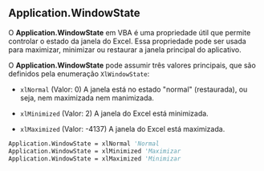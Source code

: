## Application.WindowState
O **Application.WindowState** em VBA é uma propriedade útil que permite controlar o estado da janela do Excel. Essa propriedade pode ser usada para maximizar, minimizar ou restaurar a janela principal do aplicativo.

O **Application.WindowState** pode assumir três valores principais, que são definidos pela enumeração `XlWindowState`:

- `xlNormal` (Valor: 0) A janela está no estado "normal" (restaurada), ou seja, nem maximizada nem manimizada.

- `xlMinimized` (Valor: 2) A janela do Excel está minimizada.

- `xlMaximized` (Valor: -4137) A janela do Excel está maximizada.

```vb
Application.WindowState = xlNormal 'Normal
Application.WindowState = xlMinimized 'Maximizar
Application.WindowState = xlMaximized 'Minimizar
```